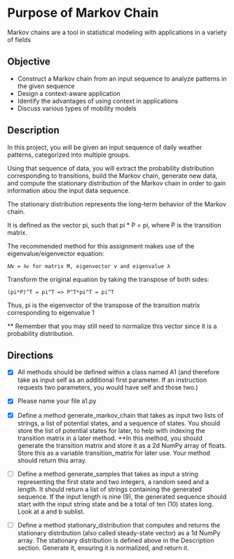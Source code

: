 # Purpose of Markov Chain

Markov chains are a tool in statistical modeling with applications in a variety of fields

## Objective

- Construct a Markov chain from an input sequence to analyze patterns in the given sequence
- Design a context-aware application
- Identify the advantages of using context in applications
- Discuss various types of mobility models

## Description

In this project, you will be given an input sequence of daily weather patterns, categorized into multiple groups.

Using that sequence of data, you will extract the probability distribution corresponding to transitions, build the Markov chain, generate new data, and compute the stationary distribution of the Markov chain in order to gain information abou the input data sequence.

The stationary distribution represents the long-term behavior of the Markov chain.

It is defined as the vector pi, such that pi * P = pi, where P is the transition matrix.

The recommended method for this assignment makes use of the eigenvalue/eigenvector equation:

``` 𝑀𝑣 = λ𝑣 for matrix M, eigenvector v and eigenvalue λ ```

Transform the original equation by taking the transpose of both sides:

``` (pi*P)^T = pi^T => P^T*pi^T = pi^T ```

Thus, pi is the eigenvector of the transpose of the transition matrix corresponding to eigenvalue 1

** Remember that you may still need to normalize this vector since it is a probability distribution.

## Directions

- [x] All methods should be defined within a class named A1 (and therefore take as input self as an additional first parameter.  If an instruction requests two parameters, you would have self and those two.)
- [x] Please name your file a1.py
- [x] Define a method generate_markov_chain that takes as input two lists of strings, a list of potential states, and a sequence of states.  You should store the list of potential states for later, to help with indexing the transition matrix in a later method.  **In this method, you should generate the transition matrix and store it as a 2d NumPy array of floats.  Store this as a variable transition_matrix for later use.  Your method should return this array.
- [ ] Define a method generate_samples that takes as input a string representing the first state and two integers, a random seed and a length.  It should return a list of strings containing the generated sequence.  If the input length is nine (9), the generated sequence should start with the input string state and be a total of ten (10) states long. Look at a and b sublist.
- [ ] Define a method stationary_distribution that computes and returns the stationary distribution (also called steady-state vector) as a 1d NumPy array.  The stationary distribution is defined above in the Description section.  Generate it, ensuring it is normalized, and return it.
      
